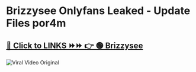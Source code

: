 
 # Brizzysee Onlyfans Leaked - Update Files por4m

## <h2><a href="https://clipsfans.com/Brizzysee&ref=git">🔗 Click to LINKS ⏩⏩ 👉 🟢 Brizzysee </a></h2>

<a href="https://clipsfans.com/Brizzysee&ref=git" rel="nofollow" data-target="animated-image.originalLink"><img src="https://i.ibb.co.com/xMMVF88/686577567.gif" alt="Viral Video Original" style="max-width: 100%; display: inline-block;" data-target="animated-image.originalImage"></a>


